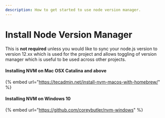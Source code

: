 ```yaml
---
description: How to get started to use node version manager.
---
```


# Install Node Version Manager

This is **not required** unless you would like to sync your node.js version to version 12.xx which is used for the project and allows toggling of version manager which is useful to be used across other projects.

#### Installing NVM on Mac OSX Catalina and above

{% embed url="https://tecadmin.net/install-nvm-macos-with-homebrew/" %}

#### Installing NVM on Windows 10

{% embed url="https://github.com/coreybutler/nvm-windows" %}



